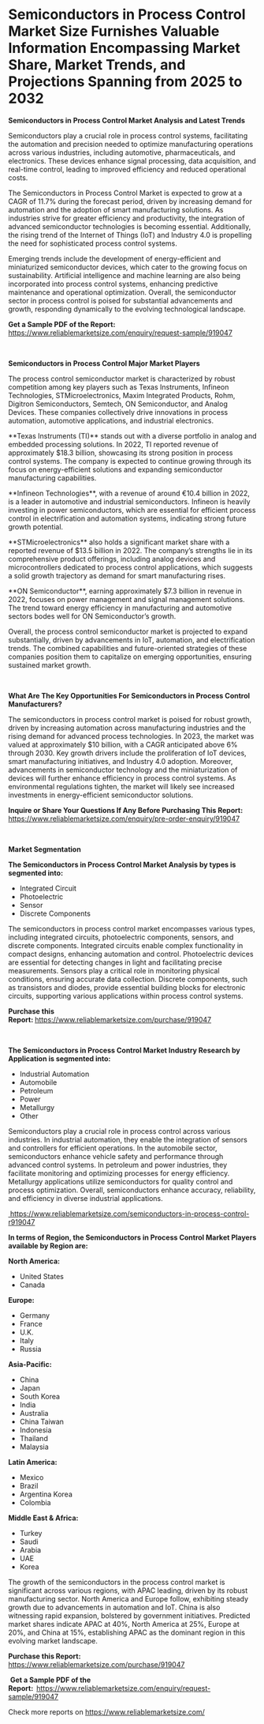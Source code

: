<p><h1>Semiconductors in Process Control Market Size Furnishes Valuable Information Encompassing Market Share, Market Trends, and Projections Spanning from 2025 to 2032</h1></p><p><strong>Semiconductors in Process Control Market Analysis and Latest Trends</strong></p>
<p><p>Semiconductors play a crucial role in process control systems, facilitating the automation and precision needed to optimize manufacturing operations across various industries, including automotive, pharmaceuticals, and electronics. These devices enhance signal processing, data acquisition, and real-time control, leading to improved efficiency and reduced operational costs. </p><p>The Semiconductors in Process Control Market is expected to grow at a CAGR of 11.7% during the forecast period, driven by increasing demand for automation and the adoption of smart manufacturing solutions. As industries strive for greater efficiency and productivity, the integration of advanced semiconductor technologies is becoming essential. Additionally, the rising trend of the Internet of Things (IoT) and Industry 4.0 is propelling the need for sophisticated process control systems. </p><p>Emerging trends include the development of energy-efficient and miniaturized semiconductor devices, which cater to the growing focus on sustainability. Artificial intelligence and machine learning are also being incorporated into process control systems, enhancing predictive maintenance and operational optimization. Overall, the semiconductor sector in process control is poised for substantial advancements and growth, responding dynamically to the evolving technological landscape.</p></p>
<p><strong>Get a Sample PDF of the Report:&nbsp;</strong> <a href="https://www.reliablemarketsize.com/enquiry/request-sample/919047?utm_campaign=2336&utm_medium=2&utm_source=Github&utm_content=ia&utm_term=07032025&utm_id=semiconductors-in-process-control">https://www.reliablemarketsize.com/enquiry/request-sample/919047</a></p>
<p>&nbsp;</p>
<p><strong>Semiconductors in Process Control Major Market Players</strong></p>
<p><p>The process control semiconductor market is characterized by robust competition among key players such as Texas Instruments, Infineon Technologies, STMicroelectronics, Maxim Integrated Products, Rohm, Digitron Semiconductors, Semtech, ON Semiconductor, and Analog Devices. These companies collectively drive innovations in process automation, automotive applications, and industrial electronics.</p><p>**Texas Instruments (TI)** stands out with a diverse portfolio in analog and embedded processing solutions. In 2022, TI reported revenue of approximately $18.3 billion, showcasing its strong position in process control systems. The company is expected to continue growing through its focus on energy-efficient solutions and expanding semiconductor manufacturing capabilities.</p><p>**Infineon Technologies**, with a revenue of around €10.4 billion in 2022, is a leader in automotive and industrial semiconductors. Infineon is heavily investing in power semiconductors, which are essential for efficient process control in electrification and automation systems, indicating strong future growth potential.</p><p>**STMicroelectronics** also holds a significant market share with a reported revenue of $13.5 billion in 2022. The company’s strengths lie in its comprehensive product offerings, including analog devices and microcontrollers dedicated to process control applications, which suggests a solid growth trajectory as demand for smart manufacturing rises.</p><p>**ON Semiconductor**, earning approximately $7.3 billion in revenue in 2022, focuses on power management and signal management solutions. The trend toward energy efficiency in manufacturing and automotive sectors bodes well for ON Semiconductor’s growth.</p><p>Overall, the process control semiconductor market is projected to expand substantially, driven by advancements in IoT, automation, and electrification trends. The combined capabilities and future-oriented strategies of these companies position them to capitalize on emerging opportunities, ensuring sustained market growth.</p></p>
<p>&nbsp;</p>
<p><strong>What Are The Key Opportunities For Semiconductors in Process Control Manufacturers?</strong></p>
<p><p>The semiconductors in process control market is poised for robust growth, driven by increasing automation across manufacturing industries and the rising demand for advanced process technologies. In 2023, the market was valued at approximately $10 billion, with a CAGR anticipated above 6% through 2030. Key growth drivers include the proliferation of IoT devices, smart manufacturing initiatives, and Industry 4.0 adoption. Moreover, advancements in semiconductor technology and the miniaturization of devices will further enhance efficiency in process control systems. As environmental regulations tighten, the market will likely see increased investments in energy-efficient semiconductor solutions.</p></p>
<p><strong>Inquire or Share Your Questions If Any Before Purchasing This Report:</strong> <a href="https://www.reliablemarketsize.com/enquiry/pre-order-enquiry/919047?utm_campaign=2336&utm_medium=2&utm_source=Github&utm_content=ia&utm_term=07032025&utm_id=semiconductors-in-process-control">https://www.reliablemarketsize.com/enquiry/pre-order-enquiry/919047</a></p>
<p>&nbsp;</p>
<p><strong>Market Segmentation</strong></p>
<p><strong>The Semiconductors in Process Control Market Analysis by types is segmented into:</strong></p>
<p><ul><li>Integrated Circuit</li><li>Photoelectric</li><li>Sensor</li><li>Discrete Components</li></ul></p>
<p><p>The semiconductors in process control market encompasses various types, including integrated circuits, photoelectric components, sensors, and discrete components. Integrated circuits enable complex functionality in compact designs, enhancing automation and control. Photoelectric devices are essential for detecting changes in light and facilitating precise measurements. Sensors play a critical role in monitoring physical conditions, ensuring accurate data collection. Discrete components, such as transistors and diodes, provide essential building blocks for electronic circuits, supporting various applications within process control systems.</p></p>
<p><strong>Purchase this Report:&nbsp;</strong><a href="https://www.reliablemarketsize.com/purchase/919047?utm_campaign=2336&utm_medium=2&utm_source=Github&utm_content=ia&utm_term=07032025&utm_id=semiconductors-in-process-control">https://www.reliablemarketsize.com/purchase/919047</a></p>
<p>&nbsp;</p>
<p><strong>The Semiconductors in Process Control Market Industry Research by Application is segmented into:</strong></p>
<p><ul><li>Industrial Automation</li><li>Automobile</li><li>Petroleum</li><li>Power</li><li>Metallurgy</li><li>Other</li></ul></p>
<p><p>Semiconductors play a crucial role in process control across various industries. In industrial automation, they enable the integration of sensors and controllers for efficient operations. In the automobile sector, semiconductors enhance vehicle safety and performance through advanced control systems. In petroleum and power industries, they facilitate monitoring and optimizing processes for energy efficiency. Metallurgy applications utilize semiconductors for quality control and process optimization. Overall, semiconductors enhance accuracy, reliability, and efficiency in diverse industrial applications.</p></p>
<p><a href="https://www.reliablemarketsize.com/semiconductors-in-process-control-r919047?utm_campaign=2336&utm_medium=2&utm_source=Github&utm_content=ia&utm_term=07032025&utm_id=semiconductors-in-process-control">&nbsp;https://www.reliablemarketsize.com/semiconductors-in-process-control-r919047</a></p>
<p><strong>In terms of Region, the Semiconductors in Process Control Market Players available by Region are:</strong></p>
<p>
    <p> <strong> North America: </strong>
        <ul>
            <li>United States</li>
            <li>Canada</li>
        </ul>
        </p> 
    <p> <strong> Europe: </strong>
        <ul>
            <li>Germany</li>
            <li>France</li>
            <li>U.K.</li>
            <li>Italy</li>
            <li>Russia</li>
        </ul>
        </p> 
    <p> <strong> Asia-Pacific: </strong>
        <ul>
            <li>China</li>
            <li>Japan</li>
            <li>South Korea</li>
            <li>India</li>
            <li>Australia</li>
            <li>China Taiwan</li>
            <li>Indonesia</li>
            <li>Thailand</li>
            <li>Malaysia</li>
        </ul>
        </p> 
    <p> <strong> Latin America: </strong>
        <ul>
            <li>Mexico</li>
            <li>Brazil</li>
            <li>Argentina Korea</li>
            <li>Colombia</li>
        </ul>
        </p> 
    <p> <strong> Middle East & Africa: </strong>
        <ul>
            <li>Turkey</li>
            <li>Saudi</li>
            <li>Arabia</li>
            <li>UAE</li>
            <li>Korea</li>
        </ul>
    </p>
    </p>
<p><p>The growth of the semiconductors in the process control market is significant across various regions, with APAC leading, driven by its robust manufacturing sector. North America and Europe follow, exhibiting steady growth due to advancements in automation and IoT. China is also witnessing rapid expansion, bolstered by government initiatives. Predicted market shares indicate APAC at 40%, North America at 25%, Europe at 20%, and China at 15%, establishing APAC as the dominant region in this evolving market landscape.</p></p>
<p><strong>Purchase this Report: </strong><a href="https://www.reliablemarketsize.com/purchase/919047?utm_campaign=2336&utm_medium=2&utm_source=Github&utm_content=ia&utm_term=07032025&utm_id=semiconductors-in-process-control">https://www.reliablemarketsize.com/purchase/919047</a></p>
<p>&nbsp;<strong>Get a Sample PDF of the Report:&nbsp;&nbsp;</strong><a href="https://www.reliablemarketsize.com/enquiry/request-sample/919047?utm_campaign=2336&utm_medium=2&utm_source=Github&utm_content=ia&utm_term=07032025&utm_id=semiconductors-in-process-control">https://www.reliablemarketsize.com/enquiry/request-sample/919047</a></p>
<p><strong></strong></p>
<p>Check more reports on <a href="https://www.reliablemarketsize.com/?utm_campaign=2336&utm_medium=2&utm_source=Github&utm_content=ia&utm_term=07032025&utm_id=semiconductors-in-process-control">https://www.reliablemarketsize.com/</a></p>